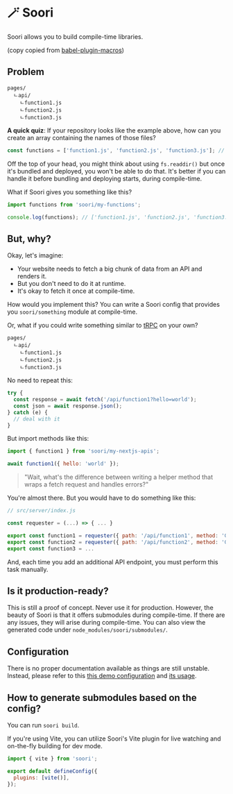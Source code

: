 # 🪄 Soori

Soori allows you to build compile-time libraries.

(copy copied from
[babel-plugin-macros](https://github.com/kentcdodds/babel-plugin-macros))

## Problem

```
pages/
  ㄴapi/
    ㄴfunction1.js
    ㄴfunction2.js
    ㄴfunction3.js
```

**A quick quiz**: If your repository looks like the example above, how can you
create an array containing the names of those files?

```js
const functions = ['function1.js', 'function2.js', 'function3.js']; // <- How?
```

Off the top of your head, you might think about using `fs.readdir()` but once
it's bundled and deployed, you won't be able to do that. It's better if you can
handle it before bundling and deploying starts, during compile-time.

What if Soori gives you something like this?

```js
import functions from 'soori/my-functions';

console.log(functions); // ['function1.js', 'function2.js', 'function3.js']
```

## But, why?

Okay, let's imagine:

- Your website needs to fetch a big chunk of data from an API and renders it.
- But you don't need to do it at runtime.
- It's okay to fetch it once at compile-time.

How would you implement this? You can write a Soori config that provides you
`soori/something` module at compile-time.

Or, what if you could write something similar to [tRPC](https://trpc.io/) on
your own?

```
pages/
  ㄴapi/
    ㄴfunction1.js
    ㄴfunction2.js
    ㄴfunction3.js
```

No need to repeat this:

```js
try {
  const response = await fetch('/api/function1?hello=world');
  const json = await response.json();
} catch (e) {
  // deal with it
}
```

But import methods like this:

```js
import { function1 } from 'soori/my-nextjs-apis';

await function1({ hello: 'world' });
```

> "Wait, what's the difference between writing a helper method that wraps a
> fetch request and handles errors?"

You're almost there. But you would have to do something like this:

```js
// src/server/index.js

const requester = (...) => { ... }

export const function1 = requester({ path: '/api/function1', method: 'GET' })
export const function2 = requester({ path: '/api/function2', method: 'GET' })
export const function3 = ...
```

And, each time you add an additional API endpoint, you must perform this task
manually.

## Is it production-ready?

This is still a proof of concept. Never use it for production. However, the
beauty of Soori is that it offers submodules during compile-time. If there are
any issues, they will arise during compile-time. You can also view the generated
code under `node_modules/soori/submodules/`.

## Configuration

There is no proper documentation available as things are still unstable.
Instead, please refer to this
[this demo configuration](https://github.com/eunjae-lee/soori/blob/main/apps/demo/soori.config.js)
and
[its usage](https://github.com/eunjae-lee/soori/blob/main/apps/demo/src/main.tsx).

## How to generate submodules based on the config?

You can run `soori build`.

If you're using Vite, you can utilize Soori's Vite plugin for live watching and
on-the-fly building for dev mode.

```js
import { vite } from 'soori';

export default defineConfig({
  plugins: [vite()],
});
```

